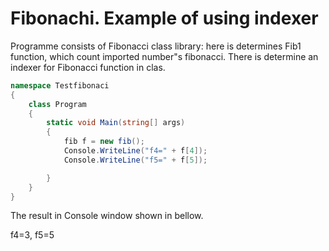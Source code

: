 # Fibonachi. Example of using indexer


   Programme consists of Fibonacci class library: here is determines Fib1 function, which count imported number"s fibonacci.
        There is determine an indexer for Fibonacci function in clas.
        
          


```C#
namespace Testfibonaci
{
    class Program
    {
        static void Main(string[] args)
        {
            fib f = new fib();
            Console.WriteLine("f4=" + f[4]);
            Console.WriteLine("f5=" + f[5]);

        }
    }
}
```
            
       
       
The result in Console window shown in bellow. 

f4=3,
f5=5


